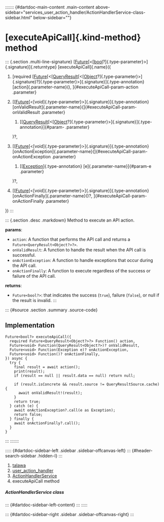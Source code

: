 ::::::: {#dartdoc-main-content .main-content above-sidebar="services_user_action_handler/ActionHandlerService-class-sidebar.html" below-sidebar=""}
<div>

# [executeApiCall]{.kind-method} method

</div>

::: {.section .multi-line-signature}
[[Future](https://api.flutter.dev/flutter/dart-core/Future-class.html)[\<[[bool](https://api.flutter.dev/flutter/dart-core/bool-class.html)?]{.type-parameter}\>]{.signature}]{.returntype}
[executeApiCall]{.name}({

1.  [required
    [[Future](https://api.flutter.dev/flutter/dart-core/Future-class.html)[\<[[QueryResult](https://pub.dev/documentation/graphql/5.2.0-beta.9/graphql/QueryResult-class.html)[\<[[Object](https://api.flutter.dev/flutter/dart-core/Object-class.html)?]{.type-parameter}\>]{.signature}?]{.type-parameter}\>]{.signature}]{.type-annotation}
    [action]{.parameter-name}(), ]{#executeApiCall-param-action
    .parameter}
2.  [[[Future](https://api.flutter.dev/flutter/dart-core/Future-class.html)[\<[void]{.type-parameter}\>]{.signature}]{.type-annotation}
    [onValidResult]{.parameter-name}(]{#executeApiCall-param-onValidResult
    .parameter}
    1.  [[[QueryResult](https://pub.dev/documentation/graphql/5.2.0-beta.9/graphql/QueryResult-class.html)[\<[[Object](https://api.flutter.dev/flutter/dart-core/Object-class.html)?]{.type-parameter}\>]{.signature}]{.type-annotation}]{#param-
        .parameter}

    )?,
3.  [[[Future](https://api.flutter.dev/flutter/dart-core/Future-class.html)[\<[void]{.type-parameter}\>]{.signature}]{.type-annotation}
    [onActionException]{.parameter-name}(]{#executeApiCall-param-onActionException
    .parameter}
    1.  [[[Exception](https://api.flutter.dev/flutter/dart-core/Exception-class.html)]{.type-annotation}
        [e]{.parameter-name}]{#param-e .parameter}

    )?,
4.  [[[Future](https://api.flutter.dev/flutter/dart-core/Future-class.html)[\<[void]{.type-parameter}\>]{.signature}]{.type-annotation}
    [onActionFinally]{.parameter-name}()?,
    ]{#executeApiCall-param-onActionFinally .parameter}

})
:::

::: {.section .desc .markdown}
Method to execute an API action.

**params**:

-   `action`: A function that performs the API call and returns a
    `Future<QueryResult<Object?>?>`.
-   `onValidResult`: A function to handle the result when the API call
    is successful.
-   `onActionException`: A function to handle exceptions that occur
    during the API call.
-   `onActionFinally`: A function to execute regardless of the success
    or failure of the API call.

**returns**:

-   `Future<bool?>`: that indicates the success (`true`), failure
    (`false`), or null if the result is invalid.
:::

::: {#source .section .summary .source-code}
## Implementation

``` language-dart
Future<bool?> executeApiCall({
  required Future<QueryResult<Object?>?> Function() action,
  Future<void> Function(QueryResult<Object?>)? onValidResult,
  Future<void> Function(Exception e)? onActionException,
  Future<void> Function()? onActionFinally,
}) async {
  try {
    final result = await action();
    print(result);
    if (result == null || result.data == null) return null;

    if (result.isConcrete && result.source != QueryResultSource.cache) {
      await onValidResult!(result);
    }
    return true;
  } catch (e) {
    await onActionException?.call(e as Exception);
    return false;
  } finally {
    await onActionFinally?.call();
  }
}
```
:::
:::::::

::::: {#dartdoc-sidebar-left .sidebar .sidebar-offcanvas-left}
::: {#header-search-sidebar .hidden-l}
:::

1.  [talawa](../../index.html)
2.  [user_action_handler](../../services_user_action_handler/)
3.  [ActionHandlerService](../../services_user_action_handler/ActionHandlerService-class.html)
4.  executeApiCall method

##### ActionHandlerService class

::: {#dartdoc-sidebar-left-content}
:::
:::::

::: {#dartdoc-sidebar-right .sidebar .sidebar-offcanvas-right}
:::

